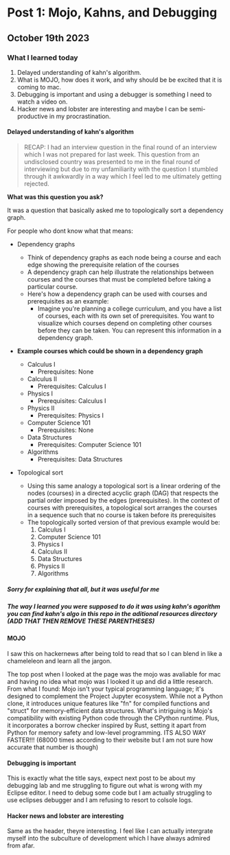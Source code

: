 # Post 1: Mojo, Kahns, and Debugging

## October 19th 2023

### What I learned today

1. Delayed understanding of kahn's algorithm.
2. What is MOJO, how does it work, and why should be be excited that it is coming to mac.
3. Debugging is important and using a debugger is something I need to watch a video on.
4. Hacker news and lobster are interesting and maybe I can be semi-productive in my procrastination.

#### Delayed understanding of kahn's algorithm

> RECAP: I had an interview question in the final round of an interview which I was not prepared for last week.
> This question from an undisclosed country was presented to me in the final round of interviewing but due to my unfamiliarity with the question I stumbled through it awkwardly in a way which I feel led to me ultimately getting rejected.

**What was this question you ask?**

It was a question that basically asked me to topologically sort a dependency graph.

For people who dont know what that means:

* Dependency graphs
  * Think of dependency graphs as each node being a course and each edge showing the prerequisite relation of the courses
  * A dependency graph can help illustrate the relationships between courses and the courses that must be completed before taking a particular course.
  * Here's how a dependency graph can be used with courses and prerequisites as an example:
    * Imagine you're planning a college curriculum, and you have a list of courses, each with its own set of prerequisites. You want to visualize which courses depend on completing other courses before they can be taken. You can represent this information in a dependency graph.

* **Example courses which could be shown in a dependency graph**

  * Calculus I
    * Prerequisites: None
  * Calculus II
    * Prerequisites: Calculus I
  * Physics I
    * Prerequisites: Calculus I
  * Physics II
    * Prerequisites: Physics I
  * Computer Science 101
    * Prerequisites: None
  * Data Structures
    * Prerequisites: Computer Science 101
  * Algorithms
    * Prerequisites: Data Structures

* Topological sort
  * Using this same analogy a topological sort is a linear ordering of the nodes (courses) in a directed acyclic graph (DAG) that respects the partial order imposed by the edges (prerequisites). In the context of courses with prerequisites, a topological sort arranges the courses in a sequence such that no course is taken before its prerequisites
  * The topologically sorted version of that previous example would be:
    1. Calculus I
    2. Computer Science 101
    3. Physics I
    4. Calculus II
    5. Data Structures
    6. Physics II
    7. Algorithms

##### Sorry for explaining that all, but it was useful for me

##### The way I learned you were supposed to do it was using kahn's agorithm you can find kahn's algo in this repo in the aditional resources directory (ADD THAT THEN REMOVE THESE PARENTHESES)

#### MOJO

I saw this on hackernews after being told to read that so I can blend in like a chameleleon and learn all the jargon.

The top post when I looked at the page was the mojo was avaliable for mac and having no idea what mojo was I looked it up and did a little research. From what I found:
Mojo isn't your typical programming language; it's designed to complement the Project Jupyter ecosystem. While not a Python clone, it introduces unique features like "fn" for compiled functions and "struct" for memory-efficient data structures.
What's intriguing is Mojo's compatibility with existing Python code through the CPython runtime. Plus, it incorporates a borrow checker inspired by Rust, setting it apart from Python for memory safety and low-level programming.
ITS ALSO WAY FASTER!!! (68000 times according to their website but I am not sure how accurate that number is though)

#### Debugging is important

This is exactly what the title says, expect next post to be about my debugging lab and me struggling to figure out what is wrong with my Eclipse editor. I need to debug some code but I am actually struggling to use eclipses debugger and I am refusing to resort to colsole logs.

#### Hacker news and lobster are interesting

Same as the header, theyre interesting. I feel like I can actually intergrate myself into the subculture of development which I have always admired from afar.
